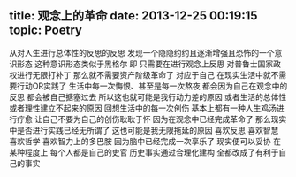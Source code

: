 title: 观念上的革命
date: 2013-12-25 00:19:15
topic: Poetry
---

从对人生进行总体性的反思的反思
发现一个隐隐约约且逐渐增强且恐怖的一个意识形态
这种意识形态类似于黑格尔
即
只需要在进行观念上反思
对普鲁士国家政权进行无限打补丁
那么就不需要资产阶级革命了
对应于自己
在现实生活中就不需要行动OR实践了
生活中每一次悔恨、甚至是每一次熬夜
都会因为自己在观念中的反思
都会被自己搪塞过去
所以这也就可能是我行动力差的原因
或者生活的总体性或者理性建立不起来的原因
回想生活中的每一次创伤
基本上都有一种人生鸡汤进行疗愈
让自己不要为自己的创伤耿耿于怀
因为在观念中已经完成革命了
那么现实中是否进行实践已经无所谓了
这也可能是我无限拖延的原因
喜欢反思
喜欢智慧
喜欢哲学
喜欢智力上的多巴胺
因为脑中已经完成一次享乐了
现实便可以妥协
在某种程度上
每个人都是自己的史官
历史事实通过合理化建构
全都改成了有利于自己的事实